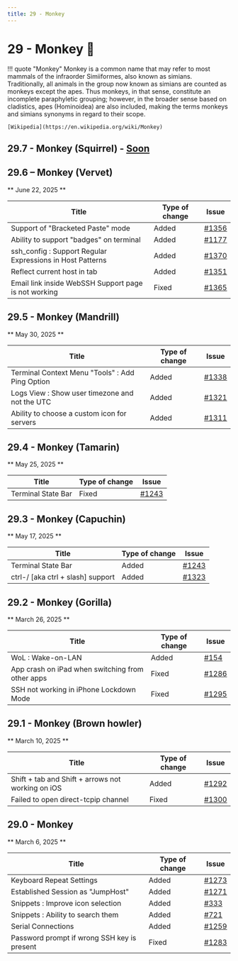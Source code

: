```yaml
---
title: 29 - Monkey
---
```

# 29 - Monkey :monkey:
!!! quote "Monkey"
    Monkey is a common name that may refer to most mammals of the infraorder Simiiformes, also known as simians. Traditionally, all animals in the group now known as simians are counted as monkeys except the apes. Thus monkeys, in that sense, constitute an incomplete paraphyletic grouping; however, in the broader sense based on cladistics, apes (Hominoidea) are also included, making the terms monkeys and simians synonyms in regard to their scope.

    [Wikipedia](https://en.wikipedia.org/wiki/Monkey)

## 29.7 - Monkey (Squirrel) - [Soon](https://webssh.net/documentation/becoming-external-tester/)

## 29.6 – Monkey (Vervet)
** June 22, 2025 **

| Title | Type of change | Issue |
| --- | --- | --- |
| Support of "Bracketed Paste" mode | Added | [#1356](https://github.com/isontheline/pro.webssh.net/issues/1356) |
| Ability to support "badges" on terminal | Added | [#1177](https://github.com/isontheline/pro.webssh.net/issues/1177) |
| ssh_config : Support Regular Expressions in Host Patterns | Added | [#1370](https://github.com/isontheline/pro.webssh.net/issues/1370) |
| Reflect current host in tab | Added | [#1351](https://github.com/isontheline/pro.webssh.net/issues/1351) |
| Email link inside WebSSH Support page is not working | Fixed | [#1365](https://github.com/isontheline/pro.webssh.net/issues/1365) |

## 29.5 - Monkey (Mandrill)
** May 30, 2025 **

| Title | Type of change | Issue |
| --- | --- | --- |
| Terminal Context Menu "Tools" : Add Ping Option | Added | [#1338](https://github.com/isontheline/pro.webssh.net/issues/1338) |
| Logs View : Show user timezone and not the UTC | Added | [#1321](https://github.com/isontheline/pro.webssh.net/issues/1321) |
| Ability to choose a custom icon for servers | Added | [#1311](https://github.com/isontheline/pro.webssh.net/issues/1311) |

## 29.4 - Monkey (Tamarin)
** May 25, 2025 **

| Title | Type of change | Issue |
| --- | --- | --- |
| Terminal State Bar | Fixed | [#1243](https://github.com/isontheline/pro.webssh.net/issues/1243) |

## 29.3 - Monkey (Capuchin)
** May 17, 2025 **

| Title | Type of change | Issue |
| --- | --- | --- |
| Terminal State Bar | Added | [#1243](https://github.com/isontheline/pro.webssh.net/issues/1243) |
| ctrl-/ [aka ctrl + slash] support | Added | [#1323](https://github.com/isontheline/pro.webssh.net/issues/1323) |

## 29.2 - Monkey (Gorilla)
** March 26, 2025 **

| Title | Type of change | Issue |
| --- | --- | --- |
| WoL : Wake-on-LAN | Added | [#154](https://github.com/isontheline/pro.webssh.net/issues/154) |
| App crash on iPad when switching from other apps | Fixed | [#1286](https://github.com/isontheline/pro.webssh.net/issues/1286) |
| SSH not working in iPhone Lockdown Mode | Fixed | [#1295](https://github.com/isontheline/pro.webssh.net/issues/1295) |

## 29.1 - Monkey (Brown howler)
** March 10, 2025 **

| Title | Type of change | Issue |
| --- | --- | --- |
| Shift + tab and Shift + arrows not working on iOS | Added | [#1292](https://github.com/isontheline/pro.webssh.net/issues/1292) |
| Failed to open direct-tcpip channel | Fixed | [#1300](https://github.com/isontheline/pro.webssh.net/issues/1300) |

## 29.0 - Monkey
** March 6, 2025 **

| Title | Type of change | Issue |
| --- | --- | --- |
| Keyboard Repeat Settings | Added | [#1273](https://github.com/isontheline/pro.webssh.net/issues/1273) |
| Established Session as "JumpHost" | Added | [#1271](https://github.com/isontheline/pro.webssh.net/issues/1271) |
| Snippets : Improve icon selection | Added | [#333](https://github.com/isontheline/pro.webssh.net/issues/333) |
| Snippets : Ability to search them | Added | [#721](https://github.com/isontheline/pro.webssh.net/issues/721) |
| Serial Connections | Added | [#1259](https://github.com/isontheline/pro.webssh.net/issues/1259) |
| Password prompt if wrong SSH key is present | Fixed | [#1283](https://github.com/isontheline/pro.webssh.net/issues/1283) |